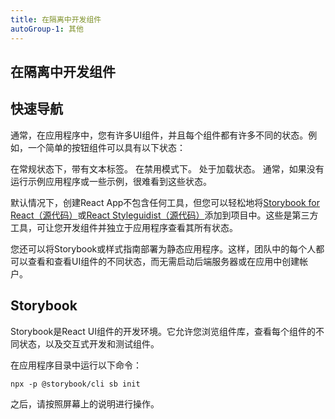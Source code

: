 ```yaml
---
title: 在隔离中开发组件
autoGroup-1: 其他
---
```


## 在隔离中开发组件

## 快速导航

<TOC />

通常，在应用程序中，您有许多UI组件，并且每个组件都有许多不同的状态。例如，一个简单的按钮组件可以具有以下状态：

在常规状态下，带有文本标签。
在禁用模式下。
处于加载状态。
通常，如果没有运行示例应用程序或一些示例，很难看到这些状态。

默认情况下，创建React App不包含任何工具，但您可以轻松地将[Storybook for React（源代码）](https://storybook.js.org/docs/basics/introduction/)或[React Styleguidist（源代码）](https://react-styleguidist.js.org/)添加到项目中。这些是第三方工具，可让您开发组件并独立于应用程序查看其所有状态。

您还可以将Storybook或样式指南部署为静态应用程序。这样，团队中的每个人都可以查看和查看UI组件的不同状态，而无需启动后端服务器或在应用中创建帐户。

## Storybook

Storybook是React UI组件的开发环境。它允许您浏览组件库，查看每个组件的不同状态，以及交互式开发和测试组件。

在应用程序目录中运行以下命令：

```shell
npx -p @storybook/cli sb init
```
之后，请按照屏幕上的说明进行操作。